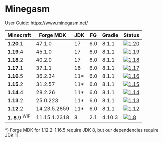 # Minegasm

User Guide: https://www.minegasm.net/

| Minecraft                 | Forge MDK    | JDK  | FG  | Gradle | Status                                                                                                                                                                                  |
|---------------------------|--------------|------|-----|--------|-----------------------------------------------------------------------------------------------------------------------------------------------------------------------------------------|
| **1.20**.1                | 47.1.0       | 17   | 6.0 | 8.1.1  | [![1.20](https://github.com/RainbowVille/minegasm/actions/workflows/gradle-forge-1.20.yml/badge.svg)](https://github.com/RainbowVille/minegasm/actions/workflows/gradle-forge-1.20.yml) |
| **1.19**.4                | 45.1.0       | 17   | 6.0 | 8.1.1  | [![1.19](https://github.com/RainbowVille/minegasm/actions/workflows/gradle-forge-1.19.yml/badge.svg)](https://github.com/RainbowVille/minegasm/actions/workflows/gradle-forge-1.19.yml) |
| **1.18**.2                | 40.2.0       | 17   | 6.0 | 8.1.1  | [![1.18](https://github.com/RainbowVille/minegasm/actions/workflows/gradle-forge-1.18.yml/badge.svg)](https://github.com/RainbowVille/minegasm/actions/workflows/gradle-forge-1.18.yml) |
| **1.17**.1                | 37.1.1       | 16   | 6.0 | 8.1.1  | [![1.17](https://github.com/RainbowVille/minegasm/actions/workflows/gradle-forge-1.17.yml/badge.svg)](https://github.com/RainbowVille/minegasm/actions/workflows/gradle-forge-1.17.yml) |
| **1.16**.5                | 36.2.34      | 11\* | 6.0 | 8.1.1  | [![1.16](https://github.com/RainbowVille/minegasm/actions/workflows/gradle-forge-1.16.yml/badge.svg)](https://github.com/RainbowVille/minegasm/actions/workflows/gradle-forge-1.16.yml) |
| **1.15**.2                | 31.2.57      | 11\* | 6.0 | 8.1.1  | [![1.15](https://github.com/RainbowVille/minegasm/actions/workflows/gradle-forge-1.15.yml/badge.svg)](https://github.com/RainbowVille/minegasm/actions/workflows/gradle-forge-1.15.yml) |
| **1.14**.4                | 28.2.26      | 11\* | 6.0 | 8.1.1  | [![1.14](https://github.com/RainbowVille/minegasm/actions/workflows/gradle-forge-1.14.yml/badge.svg)](https://github.com/RainbowVille/minegasm/actions/workflows/gradle-forge-1.14.yml) |
| **1.13**.2                | 25.0.223     | 11\* | 6.0 | 8.1.1  | [![1.13](https://github.com/RainbowVille/minegasm/actions/workflows/gradle-forge-1.13.yml/badge.svg)](https://github.com/RainbowVille/minegasm/actions/workflows/gradle-forge-1.13.yml) |
| **1.12**.2                | 14.23.5.2859 | 11\* | 6.0 | 8.1.1  | [![1.12](https://github.com/RainbowVille/minegasm/actions/workflows/gradle-forge-1.12.yml/badge.svg)](https://github.com/RainbowVille/minegasm/actions/workflows/gradle-forge-1.12.yml) |
| **1. 8**.9 <sup>WIP</sup> | 11.15.1.2318 | 8    | 2.1 | 4.10.3 | [![1.8](https://github.com/RainbowVille/minegasm/actions/workflows/gradle-forge-1.8.yml/badge.svg)](https://github.com/RainbowVille/minegasm/actions/workflows/gradle-forge-1.8.yml)    |

*) Forge MDK for 1.12.2&ndash;1.16.5 require JDK 8, but our dependencies require JDK 11.
